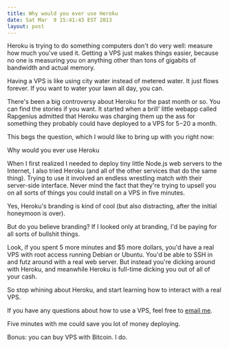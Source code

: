 ```yaml
---
title: Why would you ever use Heroku
date: Sat Mar  9 15:41:43 EST 2013
layout: post
---
```


Heroku is trying to do something computers don't do very well: measure how much you've used it. Getting a VPS just makes things easier, because no one is measuring you on anything other than tons of gigabits of bandwidth and actual memory. 

Having a VPS is like using city water instead of metered water. It just flows forever. If you want to water your lawn all day, you can.

There's been a big controversy about Heroku for the past month or so. You can find the stories if you want. It started when a brill' little webapp called Rapgenius admitted that Heroku was charging them up the ass for something they probably could have deployed to a VPS for $5-$20 a month.

This begs the question, which I would like to bring up with you right now:

Why would you ever use Heroku

When I first realized I needed to deploy tiny little Node.js web servers to the Internet, I also tried Heroku (and all of the other services that do the same thing). Trying to use it involved an endless wrestling match with their server-side interface. Never mind the fact that they're trying to upsell you on all sorts of things you could install on a VPS in five minutes.

Yes, Heroku's branding is kind of cool (but also distracting, after the initial honeymoon is over). 

But do you believe branding? If I looked only at branding, I'd be paying for all sorts of bullshit things.

Look, if you spent 5 more minutes and $5 more dollars, you'd have a real VPS with root access running Debian or Ubuntu. You'd be able to SSH in and futz around with a real web server. But instead you're dicking around with Heroku, and meanwhile Heroku is full-time dicking you out of all of your cash.

So stop whining about Heroku, and start learning how to interact with a real VPS.

If you have any questions about how to use a VPS, feel free to [email me](mailto:ev@evbogue.com). 

Five minutes with me could save you lot of money deploying.

Bonus: you can buy VPS with Bitcoin. I do.
